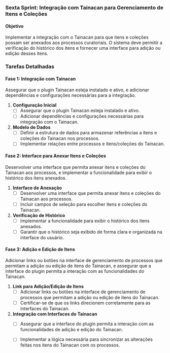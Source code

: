 
### Sexta Sprint: Integração com Tainacan para Gerenciamento de Itens e Coleções

#### Objetivo
Implementar a integração com o Tainacan para que itens e coleções possam ser anexados aos processos curatoriais. O sistema deve permitir a verificação do histórico dos itens e fornecer uma interface para adição ou edição desses itens.

### Tarefas Detalhadas

#### Fase 1: Integração com Tainacan

Assegurar que o plugin Tainacan esteja instalado e ativo, e adicionar dependências e configurações necessárias para a integração.

1. **Configuração Inicial**
     - [ ] Assegurar que o plugin Tainacan esteja instalado e ativo.
     - [ ] Adicionar dependências e configurações necessárias para integração com o Tainacan.

2. **Modelo de Dados**
     - [ ] Definir a estrutura de dados para armazenar referências a itens e coleções do Tainacan nos processos.
     - [ ] Implementar relações entre processos e itens/coleções do Tainacan.

#### Fase 2: Interface para Anexar Itens e Coleções

Desenvolver uma interface que permita anexar itens e coleções do Tainacan aos processos, e implementar a funcionalidade para exibir o histórico dos itens anexados.

1. **Interface de Anexação**
     - [ ] Desenvolver uma interface que permita anexar itens e coleções do Tainacan aos processos.
     - [ ] Incluir campos de seleção para escolher itens e coleções do Tainacan.

2. **Verificação de Histórico**
     - [ ] Implementar a funcionalidade para exibir o histórico dos itens anexados.
     - [ ] Garantir que o histórico seja exibido de forma clara e organizada na interface do usuário.

#### Fase 3: Adição e Edição de Itens

Adicionar links ou botões na interface de gerenciamento de processos que permitam a adição ou edição de itens do Tainacan, e assegurar que a interface do plugin permita a interação com as funcionalidades do Tainacan.

1. **Link para Adição/Edição de Itens**
     - [ ] Adicionar links ou botões na interface de gerenciamento de processos que permitam a adição ou edição de itens do Tainacan.
     - [ ] Certificar-se de que os links direcionem corretamente para as interfaces do Tainacan.

2. **Integração com Interfaces do Tainacan**
     - [ ] Assegurar que a interface do plugin permita a interação com as funcionalidades de adição e edição do Tainacan.
     - [ ] Implementar a lógica necessária para sincronizar as alterações feitas nos itens do Tainacan com os processos.

